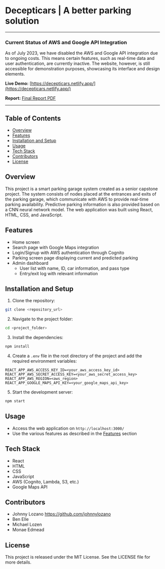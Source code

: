 # Decepticars | A better parking solution

---

### Current Status of AWS and Google API Integration
As of July 2023, we have disabled the AWS and Google API integration due to ongoing costs. This means certain features, such as real-time data and user authentication, are currently inactive. The website, however, is still accessible for demonstration purposes, showcasing its interface and design elements.

**Live Demo:** [https://decepticars.netlify.app/](https://decepticars.netlify.app/)

**Report:** [Final Report PDF](./docs/FinalReport.pdf)

---

## Table of Contents

- [Overview](#overview)
- [Features](#features)
- [Installation and Setup](#installation-and-setup)
- [Usage](#usage)
- [Tech Stack](#tech-stack)
- [Contributors](#contributors)
- [License](#license)

## Overview

This project is a smart parking garage system created as a senior capstone project. The system consists of nodes placed at the entrances and exits of the parking garage, which communicate with AWS to provide real-time parking availability. Predictive parking information is also provided based on a CNN neural network model. The web application was built using React, HTML, CSS, and JavaScript.

## Features

- Home screen
- Search page with Google Maps integration
- Login/Signup with AWS authentication through Cognito
- Parking screen page displaying current and predicted parking
- Admin dashboard
  - User list with name, ID, car information, and pass type
  - Entry/exit log with relevant information

## Installation and Setup

1. Clone the repository:

```bash
git clone <repository_url>
```

2. Navigate to the project folder:

```bash
cd <project_folder>
```

3. Install the dependencies:

```bash
npm install
```

4. Create a `.env` file in the root directory of the project and add the required environment variables:

```
REACT_APP_AWS_ACCESS_KEY_ID=<your_aws_access_key_id>
REACT_APP_AWS_SECRET_ACCESS_KEY=<your_aws_secret_access_key>
REACT_APP_AWS_REGION=<aws_region>
REACT_APP_GOOGLE_MAPS_API_KEY=<your_google_maps_api_key>
```

5. Start the development server:

```bash
npm start
```

## Usage

- Access the web application on `http://localhost:3000/`
- Use the various features as described in the [Features](#features) section

## Tech Stack

- React
- HTML
- CSS
- JavaScript
- AWS (Cognito, Lambda, S3, etc.)
- Google Maps API

## Contributors

- Johnny Lozano https://github.com/johnnylozano
- Ben Elle
- Michael Lozen
- Monae Edmead

## License

This project is released under the MIT License. See the LICENSE file for more details.
